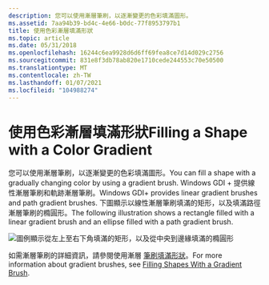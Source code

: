 ```yaml
---
description: 您可以使用漸層筆刷，以逐漸變更的色彩填滿圖形。
ms.assetid: 7aa94b39-bd4c-4e66-b0dc-77f8953797b1
title: 使用色彩漸層填滿形狀
ms.topic: article
ms.date: 05/31/2018
ms.openlocfilehash: 16244c6ea9928d6d6ff69fea8ce7d14d029c2756
ms.sourcegitcommit: 831e8f3db78ab820e1710cede244553c70e50500
ms.translationtype: MT
ms.contentlocale: zh-TW
ms.lasthandoff: 01/07/2021
ms.locfileid: "104988274"
---
```

# <a name="filling-a-shape-with-a-color-gradient"></a><span data-ttu-id="1f463-103">使用色彩漸層填滿形狀</span><span class="sxs-lookup"><span data-stu-id="1f463-103">Filling a Shape with a Color Gradient</span></span>

<span data-ttu-id="1f463-104">您可以使用漸層筆刷，以逐漸變更的色彩填滿圖形。</span><span class="sxs-lookup"><span data-stu-id="1f463-104">You can fill a shape with a gradually changing color by using a gradient brush.</span></span> <span data-ttu-id="1f463-105">Windows GDI + 提供線性漸層筆刷和軌跡漸層筆刷。</span><span class="sxs-lookup"><span data-stu-id="1f463-105">Windows GDI+ provides linear gradient brushes and path gradient brushes.</span></span> <span data-ttu-id="1f463-106">下圖顯示以線性漸層筆刷填滿的矩形，以及填滿路徑漸層筆刷的橢圓形。</span><span class="sxs-lookup"><span data-stu-id="1f463-106">The following illustration shows a rectangle filled with a linear gradient brush and an ellipse filled with a path gradient brush.</span></span>

![圖例顯示從左上至右下角填滿的矩形，以及從中央到邊緣填滿的橢圓形](images/gradient2.png)

<span data-ttu-id="1f463-108">如需漸層筆刷的詳細資訊，請參閱使用漸層 [筆刷填滿形狀](-gdiplus-filling-shapes-with-a-gradient-brush-use.md)。</span><span class="sxs-lookup"><span data-stu-id="1f463-108">For more information about gradient brushes, see [Filling Shapes With a Gradient Brush](-gdiplus-filling-shapes-with-a-gradient-brush-use.md).</span></span>

 

 



